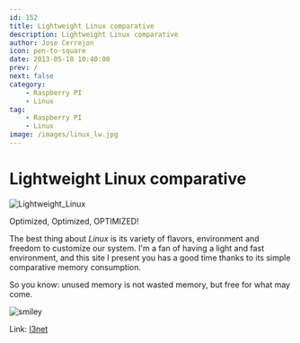 ```yaml
---
id: 152
title: Lightweight Linux comparative
description: Lightweight Linux comparative
author: Jose Cerrejon
icon: pen-to-square
date: 2013-05-10 10:40:00
prev: /
next: false
category:
    - Raspberry PI
    - Linux
tag:
    - Raspberry PI
    - Linux
image: /images/linux_lw.jpg
---
```


# Lightweight Linux comparative

![Lightweight_Linux](/images/linux_lw.jpg)

Optimized, Optimized, OPTIMIZED!

The best thing about _Linux_ is its variety of flavors, environment and freedom to customize our system. I'm a fan of having a light and fast environment, and this site I present you has a good time thanks to its simple comparative memory consumption.

So you know: unused memory is not wasted memory, but free for what may come.

![smiley](/css/sm/winking_tongue_out.png)

Link: [l3net](https://l3net.wordpress.com/lightweight-linux/)
